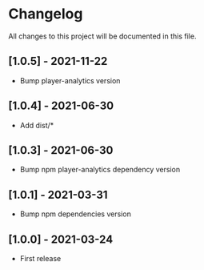 # Changelog
All changes to this project will be documented in this file.

## [1.0.5] - 2021-11-22
- Bump player-analytics version

## [1.0.4] - 2021-06-30
- Add dist/*

## [1.0.3] - 2021-06-30
- Bump npm player-analytics dependency version

## [1.0.1] - 2021-03-31
- Bump npm dependencies version

## [1.0.0] - 2021-03-24
- First release

